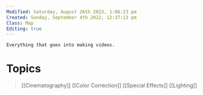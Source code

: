 ```yaml
---
Modified: Saturday, August 26th 2023, 1:06:23 pm
Created: Sunday, September 4th 2022, 12:37:13 pm
Class: Map
Editing: true
---
```


```
Everything that goes into making videos.
```

# Topics

> [[Cinematography]]
> [[Color Correction]]
> [[Special Effects]]
> [[Lighting]]
